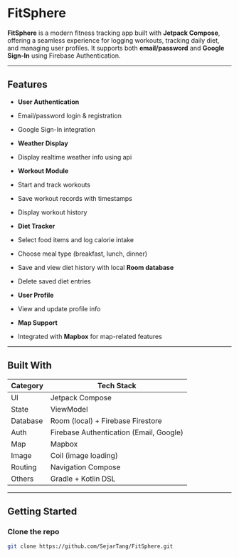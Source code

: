 # FitSphere 

**FitSphere** is a modern fitness tracking app built with **Jetpack Compose**, offering a seamless experience for logging workouts, tracking daily diet, and managing user profiles. It supports both **email/password** and **Google Sign-In** using Firebase Authentication.

---

##  Features

-  **User Authentication**
  - Email/password login & registration
  - Google Sign-In integration

-  **Weather Display**
  - Display realtime weather info using api

-  **Workout Module**
  - Start and track workouts
  - Save workout records with timestamps
  - Display workout history

-  **Diet Tracker**
  - Select food items and log calorie intake
  - Choose meal type (breakfast, lunch, dinner)
  - Save and view diet history with local **Room database**
  - Delete saved diet entries

-  **User Profile**
  - View and update profile info

-  **Map Support**
  - Integrated with **Mapbox** for map-related features

---

##  Built With

| Category     | Tech Stack                              |
|--------------|-----------------------------------------|
| UI           | Jetpack Compose                         |
| State        | ViewModel                               |
| Database     | Room (local) + Firebase Firestore       |
| Auth         | Firebase Authentication (Email, Google) |
| Map          | Mapbox                                  |
| Image        | Coil (image loading)                    |
| Routing      | Navigation Compose                      |
| Others       | Gradle + Kotlin DSL                     |

---

##  Getting Started

### Clone the repo

```bash
git clone https://github.com/SejarTang/FitSphere.git
